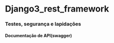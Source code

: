 # Django3_rest_framework

<h3>Testes, segurança e lapidações</h3>

<h4>Documentação de API(swagger)</h4>
